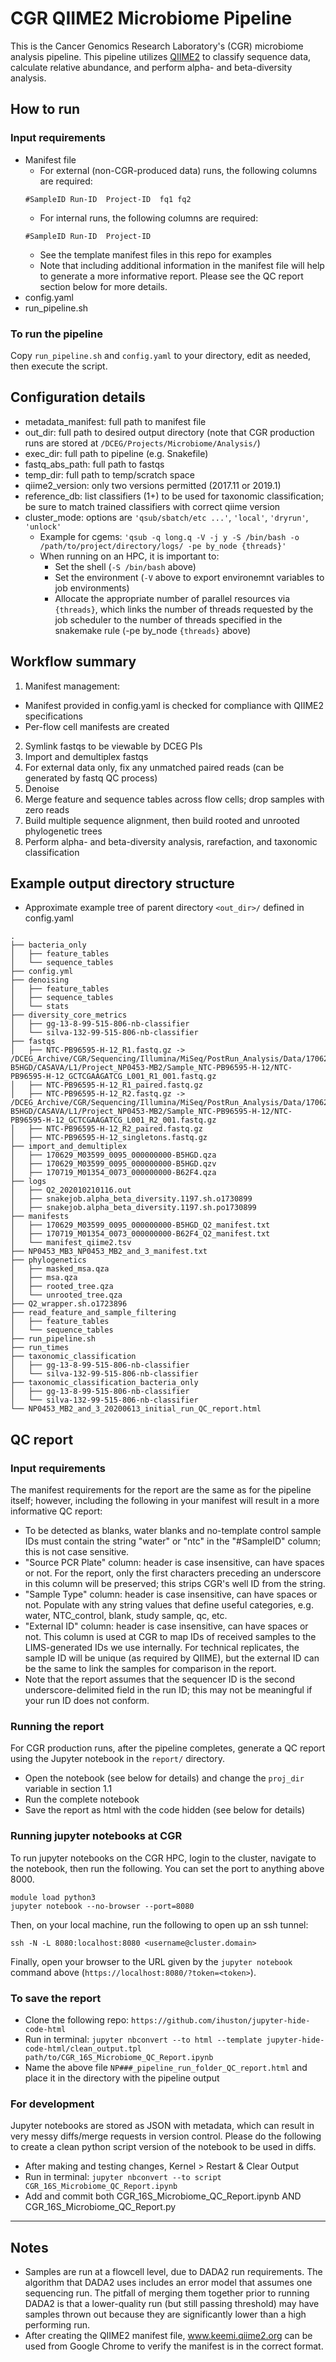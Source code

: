 # CGR QIIME2 Microbiome Pipeline

This is the Cancer Genomics Research Laboratory's (CGR) microbiome analysis pipeline. This pipeline utilizes [QIIME2](https://qiime2.org/) to classify sequence data, calculate relative abundance, and perform alpha- and beta-diversity analysis.

## How to run

### Input requirements

- Manifest file
  - For external (non-CGR-produced data) runs, the following columns are required:
  ```
  #SampleID Run-ID  Project-ID  fq1 fq2
  ```
  - For internal runs, the following columns are required:
  ```
  #SampleID Run-ID  Project-ID
  ```
  - See the template manifest files in this repo for examples
  - Note that including additional information in the manifest file will help to generate a more informative report.  Please see the QC report section below for more details.
- config.yaml
- run_pipeline.sh


### To run the pipeline

Copy `run_pipeline.sh` and `config.yaml` to your directory, edit as needed, then execute the script.

## Configuration details

- metadata_manifest: full path to manifest file
- out_dir: full path to desired output directory (note that CGR production runs are stored at `/DCEG/Projects/Microbiome/Analysis/`)
- exec_dir: full path to pipeline (e.g. Snakefile)
- fastq_abs_path: full path to fastqs
- temp_dir: full path to temp/scratch space
- qiime2_version: only two versions permitted (2017.11 or 2019.1)
- reference_db: list classifiers (1+) to be used for taxonomic classification; be sure to match trained classifiers with correct qiime version
- cluster_mode: options are `'qsub/sbatch/etc ...'`, `'local'`, `'dryrun'`, `'unlock'`
  - Example for cgems: `'qsub -q long.q -V -j y -S /bin/bash -o /path/to/project/directory/logs/ -pe by_node {threads}'`
  - When running on an HPC, it is important to:
    - Set the shell (`-S /bin/bash` above)
    - Set the environment (`-V` above to export environemnt variables to job environments)
    - Allocate the appropriate number of parallel resources via `{threads}`, which links the number of threads requested by the job scheduler to the number of threads specified in the snakemake rule (-pe by_node `{threads}` above)

## Workflow summary

1. Manifest management:
  - Manifest provided in config.yaml is checked for compliance with QIIME2 specifications
  - Per-flow cell manifests are created
2. Symlink fastqs to be viewable by DCEG PIs
3. Import and demultiplex fastqs
4. For external data only, fix any unmatched paired reads (can be generated by fastq QC process)
5. Denoise
6. Merge feature and sequence tables across flow cells; drop samples with zero reads
7. Build multiple sequence alignment, then build rooted and unrooted phylogenetic trees
8. Perform alpha- and beta-diversity analysis, rarefaction, and taxonomic classification

## Example output directory structure

- Approximate example tree of parent directory `<out_dir>/` defined in config.yaml
```
.
├── bacteria_only
│   ├── feature_tables
│   └── sequence_tables
├── config.yml
├── denoising
│   ├── feature_tables
│   ├── sequence_tables
│   └── stats
├── diversity_core_metrics
│   ├── gg-13-8-99-515-806-nb-classifier
│   └── silva-132-99-515-806-nb-classifier
├── fastqs
│   ├── NTC-PB96595-H-12_R1.fastq.gz -> /DCEG_Archive/CGR/Sequencing/Illumina/MiSeq/PostRun_Analysis/Data/170629_M03599_0095_000000000-B5HGD/CASAVA/L1/Project_NP0453-MB2/Sample_NTC-PB96595-H-12/NTC-PB96595-H-12_GCTCGAAGATCG_L001_R1_001.fastq.gz
│   ├── NTC-PB96595-H-12_R1_paired.fastq.gz
│   ├── NTC-PB96595-H-12_R2.fastq.gz -> /DCEG_Archive/CGR/Sequencing/Illumina/MiSeq/PostRun_Analysis/Data/170629_M03599_0095_000000000-B5HGD/CASAVA/L1/Project_NP0453-MB2/Sample_NTC-PB96595-H-12/NTC-PB96595-H-12_GCTCGAAGATCG_L001_R2_001.fastq.gz
│   ├── NTC-PB96595-H-12_R2_paired.fastq.gz
│   ├── NTC-PB96595-H-12_singletons.fastq.gz
├── import_and_demultiplex
│   ├── 170629_M03599_0095_000000000-B5HGD.qza
│   ├── 170629_M03599_0095_000000000-B5HGD.qzv
│   ├── 170719_M01354_0073_000000000-B62F4.qza
├── logs
│   ├── Q2_202010210116.out
│   ├── snakejob.alpha_beta_diversity.1197.sh.o1730899
│   ├── snakejob.alpha_beta_diversity.1197.sh.po1730899
├── manifests
│   ├── 170629_M03599_0095_000000000-B5HGD_Q2_manifest.txt
│   ├── 170719_M01354_0073_000000000-B62F4_Q2_manifest.txt
│   └── manifest_qiime2.tsv
├── NP0453_MB3_NP0453_MB2_and_3_manifest.txt
├── phylogenetics
│   ├── masked_msa.qza
│   ├── msa.qza
│   ├── rooted_tree.qza
│   └── unrooted_tree.qza
├── Q2_wrapper.sh.o1723896
├── read_feature_and_sample_filtering
│   ├── feature_tables
│   └── sequence_tables
├── run_pipeline.sh
├── run_times
├── taxonomic_classification
│   ├── gg-13-8-99-515-806-nb-classifier
│   └── silva-132-99-515-806-nb-classifier
├── taxonomic_classification_bacteria_only
│   ├── gg-13-8-99-515-806-nb-classifier
│   └── silva-132-99-515-806-nb-classifier
└── NP0453_MB2_and_3_20200613_initial_run_QC_report.html
```

## QC report

### Input requirements

The manifest requirements for the report are the same as for the pipeline itself; however, including the following in your manifest will result in a more informative QC report:
- To be detected as blanks, water blanks and no-template control sample IDs must contain the string "water" or "ntc" in the "#SampleID" column; this is not case sensitive.
- "Source PCR Plate" column: header is case insensitive, can have spaces or not.  For the report, only the first characters preceding an underscore in this column will be preserved; this strips CGR's well ID from the string. 
- "Sample Type" column: header is case insensitive, can have spaces or not.  Populate with any string values that define useful categories, e.g. water, NTC_control, blank, study sample, qc, etc. 
- "External ID" column: header is case insensitive, can have spaces or not.  This column is used at CGR to map IDs of received samples to the LIMS-generated IDs we use internally.  For technical replicates, the sample ID will be unique (as required by QIIME), but the external ID can be the same to link the samples for comparison in the report.
- Note that the report assumes that the sequencer ID is the second underscore-delimited field in the run ID; this may not be meaningful if your run ID does not conform.


### Running the report

For CGR production runs, after the pipeline completes, generate a QC report using the Jupyter notebook in the `report/` directory.  
- Open the notebook (see below for details) and change the `proj_dir` variable in section 1.1
- Run the complete notebook
- Save the report as html with the code hidden (see below for details)


### Running jupyter notebooks at CGR

To run jupyter notebooks on the CGR HPC, login to the cluster, navigate to the notebook, then run the following.  You can set the port to anything above 8000.

```
module load python3
jupyter notebook --no-browser --port=8080

```

Then, on your local machine, run the following to open up an ssh tunnel:

```
ssh -N -L 8080:localhost:8080 <username@cluster.domain>
```

Finally, open your browser to the URL given by the `jupyter notebook` command above (`https://localhost:8080/?token=<token>`).


### To save the report

- Clone the following repo: `https://github.com/ihuston/jupyter-hide-code-html`
- Run in terminal: `jupyter nbconvert --to html --template jupyter-hide-code-html/clean_output.tpl path/to/CGR_16S_Microbiome_QC_Report.ipynb`
- Name the above file `NP###_pipeline_run_folder_QC_report.html` and place it in the directory with the pipeline output


### For development

Jupyter notebooks are stored as JSON with metadata, which can result in very messy diffs/merge requests in version control.  Please do the following to create a clean python script version of the notebook to be used in diffs.
- After making and testing changes, Kernel > Restart & Clear Output
- Run in terminal: `jupyter nbconvert --to script CGR_16S_Microbiome_QC_Report.ipynb`
- Add and commit both CGR_16S_Microbiome_QC_Report.ipynb AND CGR_16S_Microbiome_QC_Report.py

------------------------------------------------------------------------------------

## Notes 

- Samples are run at a flowcell level, due to DADA2 run requirements. The algorithm that DADA2 uses includes an error model that assumes one sequencing run. The pitfall of merging them together prior to running DADA2 is that a lower-quality run (but still passing threshold) may have samples thrown out because they are significantly lower than a high performing run.
- After creating the QIIME2 manifest file, www.keemi.qiime2.org can be used from Google Chrome to verify the manifest is in the correct format.
